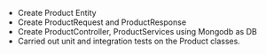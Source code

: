 - Create Product Entity
- Create ProductRequest and ProductResponse
- Create ProductController, ProductServices using Mongodb as DB
- Carried out unit and integration tests on the Product classes. 